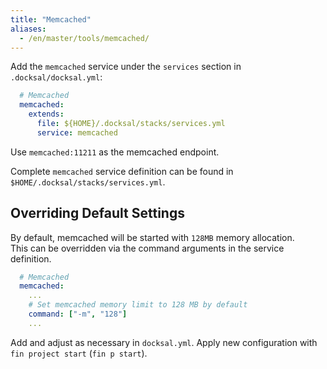 ```yaml
---
title: "Memcached"
aliases:
  - /en/master/tools/memcached/
---
```



Add the `memcached` service under the `services` section in `.docksal/docksal.yml`:

```yaml
  # Memcached
  memcached:
    extends:
      file: ${HOME}/.docksal/stacks/services.yml
      service: memcached
```

Use `memcached:11211` as the memcached endpoint.

Complete `memcached` service definition can be found in `$HOME/.docksal/stacks/services.yml`.


## Overriding Default Settings

By default, memcached will be started with `128MB` memory allocation.  
This can be overridden via the command arguments in the service definition.

```yaml
  # Memcached
  memcached:
    ...
    # Set memcached memory limit to 128 MB by default
    command: ["-m", "128"]
    ...
```
Add and adjust as necessary in `docksal.yml`. Apply new configuration with `fin project start` (`fin p start`).
